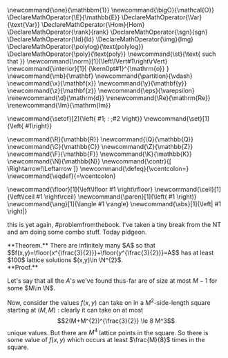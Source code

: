 \newcommand{\one}{\mathbbm{1}}
\newcommand{\bigO}{\mathcal{O}}
\DeclareMathOperator{\E}{\mathbb{E}}
\DeclareMathOperator{\Var}{\text{Var}}
\DeclareMathOperator{\Hom}{Hom}
\DeclareMathOperator{\rank}{rank}
\DeclareMathOperator{\sgn}{sgn}
\DeclareMathOperator{\Id}{Id}
\DeclareMathOperator{\img}{Img}
\DeclareMathOperator{\polylog}{\text{polylog}}
\DeclareMathOperator{\poly}{\text{poly}}
\newcommand{\st}{\text{ such that }}
\newcommand{\norm}[1]{\left\lVert#1\right\rVert}
\newcommand{\interior}[1]{ {\kern0pt#1}^{\mathrm{o}} }
\newcommand{\mb}{\mathbf}
\newcommand{\partition}{\vdash}
\newcommand{\x}{\mathbf{x}}
\newcommand{\y}{\mathbf{y}}
\newcommand{\z}{\mathbf{z}}
\newcommand{\eps}{\varepsilon}
\renewcommand{\d}{\mathrm{d}}
\renewcommand{\Re}{\mathrm{Re}}
\renewcommand{\Im}{\mathrm{Im}}

\newcommand{\setof}[2]{\left\{ #1\; : \;#2 \right\}}
\newcommand{\set}[1]{\left\{ #1\right\}}

\newcommand{\R}{\mathbb{R}}
\newcommand{\Q}{\mathbb{Q}}
\newcommand{\C}{\mathbb{C}}
\newcommand{\Z}{\mathbb{Z}}
\newcommand{\F}{\mathbb{F}}
\newcommand{\K}{\mathbb{K}}
\newcommand{\N}{\mathbb{N}}
\newcommand{\contr}{\[ \Rightarrow\!\Leftarrow \]}
\newcommand{\defeq}{\vcentcolon=}
\newcommand{\eqdef}{=\vcentcolon}

\newcommand{\floor}[1]{\left\lfloor #1 \right\rfloor}
\newcommand{\ceil}[1]{\left\lceil #1 \right\rceil}
\newcommand{\paren}[1]{\left( #1 \right)}
\newcommand{\ang}[1]{\langle #1 \rangle}
\newcommand{\abs}[1]{\left| #1 \right|}


this is yet again, #problemfromthebook.
I've taken a tiny break from the NT and am doing some combo
stuff. Today pidgeon.

<div class="thm envbox">**Theorem.**
There are infinitely many $A$ so that
$$f(x,y)=\floor{x^{\frac{3}{2}}}+\floor{y^{\frac{3}{2}}}=A$$ 
has at least
$100$ lattice solutions $(x,y)\in \N^{2}$.
</div>
<div class="pf envbox">**Proof.**

Let's say that all the $A$'s we've found thus-far are of size at
most $M-1$ for some $M\in \N$.

Now, consider the values $f(x,y)$ can take on in a
$M^2$-side-length square starting at  $(M,M)$ :
clearly it can take on at most 
$$2(M+M^{2})^{\frac{3}{2}} \le 8 M^3$$
unique values.
But there are $M^4$ lattice points in the square. 
So there is some value of $f(x,y)$ which occurs at least  $\frac{M}{8}$ times in the square. 


</div>

